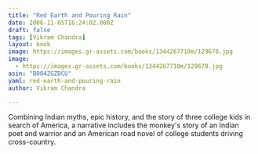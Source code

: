 ```yaml
---
title: "Red Earth and Pouring Rain"
date: 2006-11-05T16:24:02.000Z
draft: false
tags: [Vikram Chandra]
layout: book
image: https://images.gr-assets.com/books/1344267710m/129678.jpg
image: 
  - https://images.gr-assets.com/books/1344267710m/129678.jpg
asin: "B004ZGZDCU"
yaml: red-earth-and-pouring-rain
author: Vikram Chandra

---
```


Combining Indian myths, epic history, and the story of three college kids in search of America, a narrative includes the monkey's story of an Indian poet and warrior and an American road novel of college students driving cross-country.